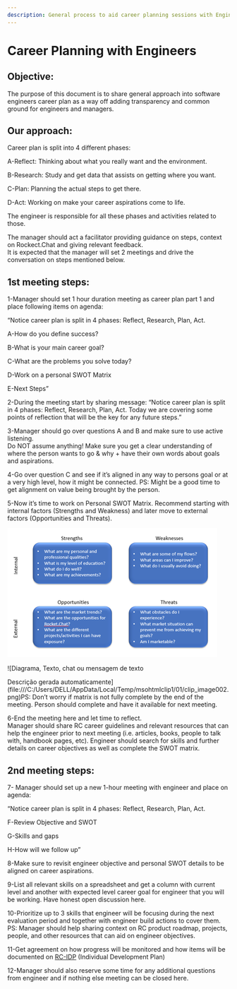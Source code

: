 ```yaml
---
description: General process to aid career planning sessions with Engineers
---
```


# Career Planning with Engineers

## Objective:

The purpose of this document is to share general approach into software engineers career plan as a way off adding transparency and common ground for engineers and managers.

## Our approach:

Career plan is split into 4 different phases:

A-Reflect: Thinking about what you really want and the environment.

B-Research: Study and get data that assists on getting where you want.

C-Plan: Planning the actual steps to get there.

D-Act: Working on make your career aspirations come to life.

The engineer is responsible for all these phases and activities related to those.

The manager should act a facilitator providing guidance on steps, context on Rockect.Chat and giving relevant feedback.\
It is expected that the manager will set 2 meetings and drive the conversation on steps mentioned below.

## 1st meeting steps:

1-Manager should set 1 hour duration meeting as career plan part 1 and place following items on agenda:

“Notice career plan is split in 4 phases: Reflect, Research, Plan, Act.

A-How do you define success?

B-What is your main career goal?

C-What are the problems you solve today?

D-Work on a personal SWOT Matrix

E-Next Steps”

2-During the meeting start by sharing message: “Notice career plan is split in 4 phases: Reflect, Research, Plan, Act. Today we are covering some points of reflection that will be the key for any future steps.”

3-Manager should go over questions A and B and make sure to use active listening.\
Do NOT assume anything! Make sure you get a clear understanding of where the person wants to go & why + have their own words about goals and aspirations.

4-Go over question C and see if it’s aligned in any way to persons goal or at a very high level, how it might be connected. PS: Might be a good time to get alignment on value being brought by the person.

5-Now it’s time to work on Personal SWOT Matrix. Recommend starting with internal factors (Strengths and Weakness) and later move to external factors (Opportunities and Threats).

![](<../../../../.gitbook/assets/image (29).png>)

!\[Diagrama, Texto, chat ou mensagem de texto

Descrição gerada automaticamente]\(file:///C:/Users/DELL/AppData/Local/Temp/msohtmlclip1/01/clip\_image002.png)PS: Don’t worry if matrix is not fully complete by the end of the meeting. Person should complete and have it available for next meeting.

6-End the meeting here and let time to reflect.\
Manager should share RC career guidelines and relevant resources that can help the engineer prior to next meeting (i.e. articles, books, people to talk with, handbook pages, etc). Engineer should search for skills and further details on career objectives as well as complete the SWOT matrix.

## 2nd meeting steps:

7- Manager should set up a new 1-hour meeting with engineer and place on agenda:

“Notice career plan is split in 4 phases: Reflect, Research, Plan, Act.

F-Review Objective and SWOT

G-Skills and gaps

H-How will we follow up”

8-Make sure to revisit engineer objective and personal SWOT details to be aligned on career aspirations.

9-List all relevant skills on a spreadsheet and get a column with current level and another with expected level career goal for engineer that you will be working. Have honest open discussion here.

10-Prioritize up to 3 skills that engineer will be focusing during the next evaluation period and together with engineer build actions to cover them. PS: Manager should help sharing context on RC product roadmap, projects, people, and other resources that can aid on engineer objectives.

11-Get agreement on how progress will be monitored and how items will be documented on [RC-IDP](https://app.qulture.rocks/#/company/2127) (Individual Development Plan)

12-Manager should also reserve some time for any additional questions from engineer and if nothing else meeting can be closed here.

